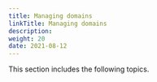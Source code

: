 ```yaml
---
title: Managing domains
linkTitle: Managing domains
description: 
weight: 20
date: 2021-08-12
---
```


This section includes the following topics.
